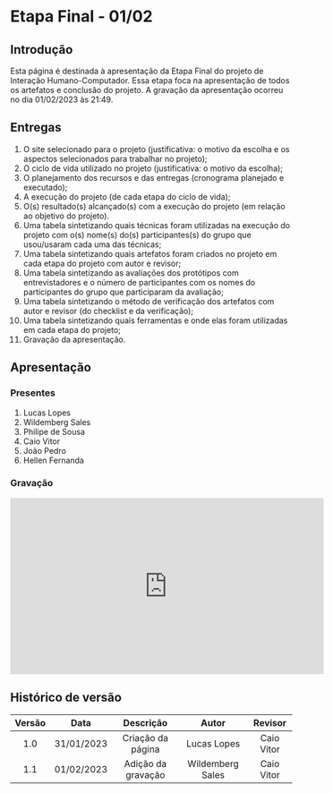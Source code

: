 # Etapa Final - 01/02

## Introdução
Esta página é destinada à apresentação da Etapa Final do projeto de Interação Humano-Computador. Essa etapa foca na apresentação de todos os artefatos e conclusão do projeto. A gravação da apresentação ocorreu no dia 01/02/2023 às 21:49.

## Entregas
<ol>
    <li>O site selecionado para o projeto (justificativa: o motivo da escolha e os aspectos selecionados para trabalhar no projeto);
    <li>O ciclo de vida utilizado no projeto (justificativa: o motivo da escolha);</li>
    <li>O planejamento dos recursos e das entregas (cronograma planejado e executado);</li>
    <li>A execução do projeto  (de cada etapa do ciclo de vida);</li>
    <li>O(s) resultado(s) alcançado(s) com a execução do projeto (em relação ao objetivo do projeto).</li>
    <li>Uma tabela sintetizando quais técnicas foram utilizadas na execução do projeto com o(s) nome(s) do(s) participantes(s) do grupo que usou/usaram cada uma das técnicas;</li>
    <li>Uma tabela sintetizando quais artefatos foram criados no projeto em cada etapa do projeto com autor e revisor; </li>
    <li>Uma tabela sintetizando as avaliações dos protótipos com entrevistadores e o número de participantes com os nomes do participantes do grupo que participaram da avaliação;</li>
    <li>Uma tabela sintetizando o método de verificação dos artefatos com autor e  revisor (do checklist e da verificação);</li>
    <li>Uma tabela sintetizando quais ferramentas e onde elas foram utilizadas em cada etapa do projeto;</li>
    <li>Gravação da apresentação.</li>
</ol>

## Apresentação

### Presentes
<ol>
    <li>Lucas Lopes</li>
    <li>Wildemberg Sales</li>
    <li>Philipe de Sousa</li>
    <li>Caio Vitor</li>
    <li>João Pedro</li>
    <li>Hellen Fernanda</li>
</ol>

### Gravação

<iframe width="560" height="315" src="https://www.youtube.com/embed/PYXiTkjg2jM" title="YouTube video player" frameborder="0" allow="accelerometer; autoplay; clipboard-write; encrypted-media; gyroscope; picture-in-picture; web-share" allowfullscreen></iframe>

## Histórico de versão
| Versão | Data | Descrição | Autor | Revisor |
| :----: | :--: | :-------: | :---: | :-----: |
| 1.0 | 31/01/2023 | Criação da página | Lucas Lopes | Caio Vitor |
| 1.1 | 01/02/2023 | Adição da gravação | Wildemberg Sales | Caio Vitor |
